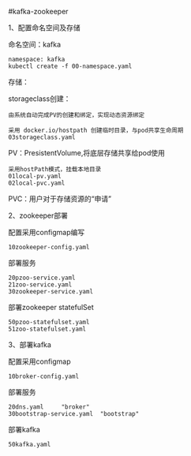 #kafka-zookeeper

1、配置命名空间及存储

命名空间：kafka

    namespace: kafka
    kubectl create -f 00-namespace.yaml
    

存储：

storageclass创建： 

    由系统自动完成PV的创建和绑定，实现动态资源绑定
    
    采用 docker.io/hostpath 创建临时目录，与pod共享生命周期
    03storageclass.yaml
    
PV：PresistentVolume,将底层存储共享给pod使用
    
    采用hostPath模式，挂载本地目录
    01local-pv.yaml
    02local-pvc.yaml

PVC：用户对于存储资源的“申请”

2、zookeeper部署

配置采用configmap编写

    10zookeeper-config.yaml
    
部署服务

    20pzoo-service.yaml
    21zoo-service.yaml
    30zookeeper-service.yaml
    
部署zookeeper  statefulSet

    50pzoo-statefulset.yaml
    51zoo-statefulset.yaml
    
3、部署kafka

配置采用configmap

    10broker-config.yaml
    
部署服务

    20dns.yaml     "broker"
    30bootstrap-service.yaml  "bootstrap"


部署kafka

    50kafka.yaml

